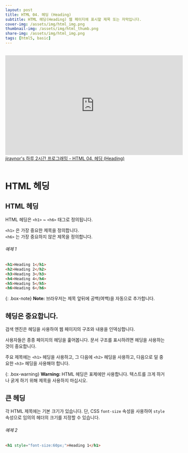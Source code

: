 ```yaml
---
layout: post
title: HTML 04. 헤딩 (Heading)
subtitle: HTML 헤딩(Heading) 웹 페이지에 표시할 제목 또는 자막입니다.
cover-img: /assets/img/html_img.png
thumbnail-img: /assets/img/html_thumb.png
share-img: /assets/img/html_img.png
tags: [html5, basic]
---
```


<br>
<iframe width="560" height="315" src="https://www.youtube.com/embed/IMI2Bb_SjIU" title="YouTube video player" frameborder="0" allow="accelerometer; autoplay; clipboard-write; encrypted-media; gyroscope; picture-in-picture" allowfullscreen></iframe>
<a href="https://youtu.be/IMI2Bb_SjIU" target="_blank">jiraynor's 하루 2시간 프로그래밍 - HTML 04. 헤딩 (Heading)</a>
<br>
<br>

# HTML 헤딩   
   
      
## HTML 헤딩   
   
HTML 헤딩은 ```<h1>``` ~ ```<h6>``` 태그로 정의됩니다.

```<h1>``` 은 가장 중요한 제목을 정의합니다.   
```<h6>``` 는 가장 중요하지 않은 제목을 정의합니다.   
   
###### 예제 1   
   
```html
<h1>Heading 1</h1>
<h2>Heading 2</h2>
<h3>Heading 3</h3>
<h4>Heading 4</h4>
<h5>Heading 5</h5>
<h6>Heading 6</h6>
```   
   
{: .box-note}
**Note:** 브라우저는 제목 앞뒤에 공백(여백)을 자동으로 추가합니다.   
   
## 헤딩은 중요합니다.   
   
검색 엔진은 헤딩을 사용하여 웹 페이지의 구조와 내용을 인덱싱합니다.   
   
사용자들은 종종 페이지의 헤딩을 훑어봅니다. 문서 구조를 표시하려면 헤딩을 사용하는 것이 중요합니다.   
   
주요 제목에는 ```<h1>``` 헤딩을 사용하고, 그 다음에 ```<h2>``` 헤딩을 사용하고, 다음으로 덜 중요한 ```<h3>``` 헤딩을 사용해야 합니다.   

   
{: .box-warning}
**Warning:** HTML 헤딩은 표제에만 사용합니다. 텍스트를 크게 하거나 굵게 하기 위해 제목을 사용하지 마십시오.    
   
## 큰 헤딩   
   
각 HTML 제목에는 기본 크기가 있습니다. 단, CSS ```font-size``` 속성을 사용하여 ```style``` 속성으로 임의의 헤더의 크기를 지정할 수 있습니다.   
   
###### 예제 2   
   
```html
<h1 style="font-size:60px;">Heading 1</h1>
```   
   
   
